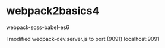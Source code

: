 # webpack2basics4
webpack-scss-babel-es6

I modified wedpack-dev.server.js to port (9091) localhost:9091
